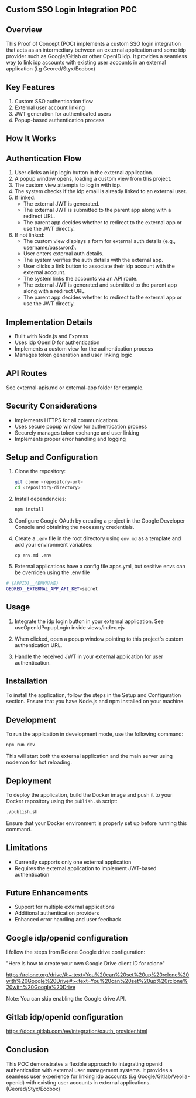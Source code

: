 ## Custom SSO Login Integration POC

## **Overview**

This Proof of Concept (POC) implements a custom SSO login integration that acts as an intermediary between an external application and some idp provider such as Google/Gitlab or other OpenID idp. It provides a seamless way to link idp accounts with existing user accounts in an external application (i.g Geored/Styx/Ecobox)

## **Key Features**

1. Custom SSO authentication flow
2. External user account linking
3. JWT generation for authenticated users
4. Popup-based authentication process

## **How It Works**

## **Authentication Flow**

1. User clicks an idp login button in the external application.
2. A popup window opens, loading a custom view from this project.
3. The custom view attempts to log in with idp.
4. The system checks if the idp email is already linked to an external user.
5. If linked:
    - The external JWT is generated.
    - The external JWT is submitted to the parent app along with a redirect URL.
    - The parent app decides whether to redirect to the external app or use the JWT directly.
6. If not linked:
    - The custom view displays a form for external auth details (e.g., username/password).
    - User enters external auth details.
    - The system verifies the auth details with the external app.
    - User clicks a link button to associate their idp account with the external account.
    - The system links the accounts via an API route.
    - The external JWT is generated and submitted to the parent app along with a redirect URL.
    - The parent app decides whether to redirect to the external app or use the JWT directly.

## **Implementation Details**

- Built with Node.js and Express
- Uses idp OpenID for authentication
- Implements a custom view for the authentication process
- Manages token generation and user linking logic

## **API Routes**

See external-apis.md or external-app folder for example.

## **Security Considerations**

- Implements HTTPS for all communications
- Uses secure popup window for authentication process
- Securely manages token exchange and user linking
- Implements proper error handling and logging

## **Setup and Configuration**

1. Clone the repository:
   ```bash
   git clone <repository-url>
   cd <repository-directory>
   ```
2. Install dependencies:
   ```bash
   npm install
   ```
3. Configure Google OAuth by creating a project in the Google Developer Console and obtaining the necessary credentials.
4. Create a `.env` file in the root directory using `env.md` as a template and add your environment variables:
   ```
   cp env.md .env
   ```

5. External applications have a config file apps.yml, but sesitive envs can be overriden using the .env file

```bash
# {APPID}__{ENVNAME}
GEORED__EXTERNAL_APP_API_KEY=secret
```

## **Usage**

1. Integrate the idp login button in your external application. See useOpenIdPopupLogin inside views/index.ejs

2. When clicked, open a popup window pointing to this project's custom authentication URL.

3. Handle the received JWT in your external application for user authentication.

## **Installation**

To install the application, follow the steps in the Setup and Configuration section. Ensure that you have Node.js and npm installed on your machine.

## **Development**

To run the application in development mode, use the following command:
```bash
npm run dev
```
This will start both the external application and the main server using nodemon for hot reloading.

## **Deployment**

To deploy the application, build the Docker image and push it to your Docker repository using the `publish.sh` script:
```bash
./publish.sh
```
Ensure that your Docker environment is properly set up before running this command.

## **Limitations**

- Currently supports only one external application
- Requires the external application to implement JWT-based authentication

## **Future Enhancements**

- Support for multiple external applications
- Additional authentication providers
- Enhanced error handling and user feedback

## Google idp/openid configuration

I follow the steps from Rclone Google drive configuration:

"Here is how to create your own Google Drive client ID for rclone"

https://rclone.org/drive/#:~:text=You%20can%20set%20up%20rclone%20with%20Google%20Drive#:~:text=You%20can%20set%20up%20rclone%20with%20Google%20Drive

Note: You can skip enabling the Google drive API.

## Gitlab idp/openid configuration

https://docs.gitlab.com/ee/integration/oauth_provider.html

## **Conclusion**

This POC demonstrates a flexible approach to integrating openid authentication with external user management systems. It provides a seamless user experience for linking idp accounts (i.g Google/Gitlab/Veolia-openid) with existing user accounts in external applications. (Geored/Styx/Ecobox)
